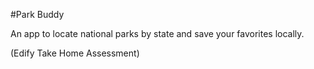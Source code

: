 #Park Buddy

An app to locate national parks by state and save your favorites locally.

(Edify Take Home Assessment)
